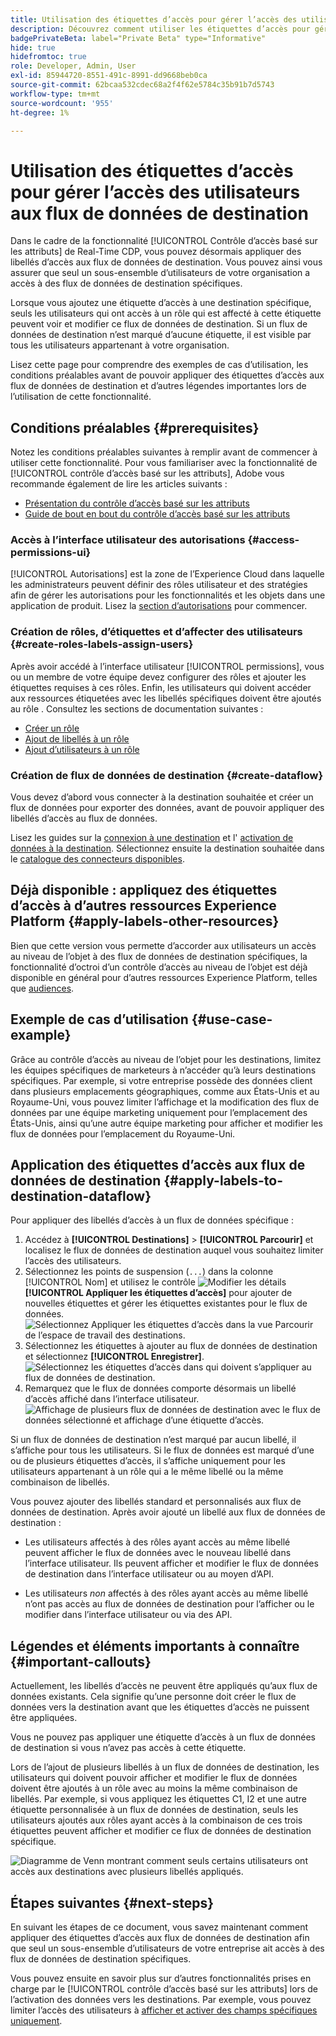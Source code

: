 ```yaml
---
title: Utilisation des étiquettes d’accès pour gérer l’accès des utilisateurs aux flux de données de destination
description: Découvrez comment utiliser les étiquettes d’accès pour gérer l’accès des utilisateurs aux flux de données de destination afin qu’un seul sous-ensemble d’utilisateurs de votre entreprise ait accès à des flux de données de destination spécifiques.
badgePrivateBeta: label="Private Beta" type="Informative"
hide: true
hidefromtoc: true
role: Developer, Admin, User
exl-id: 85944720-8551-491c-8991-dd9668beb0ca
source-git-commit: 62bcaa532cdec68a2f4f62e5784c35b91b7d5743
workflow-type: tm+mt
source-wordcount: '955'
ht-degree: 1%

---
```


# Utilisation des étiquettes d’accès pour gérer l’accès des utilisateurs aux flux de données de destination

Dans le cadre de la fonctionnalité [!UICONTROL Contrôle d’accès basé sur les attributs] de Real-Time CDP, vous pouvez désormais appliquer des libellés d’accès aux flux de données de destination. Vous pouvez ainsi vous assurer que seul un sous-ensemble d’utilisateurs de votre organisation a accès à des flux de données de destination spécifiques.

Lorsque vous ajoutez une étiquette d’accès à une destination spécifique, seuls les utilisateurs qui ont accès à un rôle qui est affecté à cette étiquette peuvent voir et modifier ce flux de données de destination. Si un flux de données de destination n’est marqué d’aucune étiquette, il est visible par tous les utilisateurs appartenant à votre organisation.

Lisez cette page pour comprendre des exemples de cas d’utilisation, les conditions préalables avant de pouvoir appliquer des étiquettes d’accès aux flux de données de destination et d’autres légendes importantes lors de l’utilisation de cette fonctionnalité.

## Conditions préalables {#prerequisites}

Notez les conditions préalables suivantes à remplir avant de commencer à utiliser cette fonctionnalité. Pour vous familiariser avec la fonctionnalité de [!UICONTROL contrôle d’accès basé sur les attributs], Adobe vous recommande également de lire les articles suivants :

* [Présentation du contrôle d’accès basé sur les attributs](/help/access-control/abac/overview.md)
* [Guide de bout en bout du contrôle d’accès basé sur les attributs](/help/access-control/abac/end-to-end-guide.md)

### Accès à l’interface utilisateur des autorisations {#access-permissions-ui}

[!UICONTROL Autorisations] est la zone de l’Experience Cloud dans laquelle les administrateurs peuvent définir des rôles utilisateur et des stratégies afin de gérer les autorisations pour les fonctionnalités et les objets dans une application de produit. Lisez la [section d’autorisations](/help/access-control/abac/end-to-end-guide.md#permissions) pour commencer.

### Création de rôles, d’étiquettes et d’affecter des utilisateurs {#create-roles-labels-assign-users}

Après avoir accédé à l’interface utilisateur [!UICONTROL permissions], vous ou un membre de votre équipe devez configurer des rôles et ajouter les étiquettes requises à ces rôles. Enfin, les utilisateurs qui doivent accéder aux ressources étiquetées avec les libellés spécifiques doivent être ajoutés au rôle . Consultez les sections de documentation suivantes :

* [Créer un rôle](/help/access-control/abac/ui/roles.md)
* [Ajout de libellés à un rôle](/help/access-control/abac/end-to-end-guide.md#label-roles)
* [Ajout d’utilisateurs à un rôle](/help/access-control/ui/users.md)

### Création de flux de données de destination {#create-dataflow}

Vous devez d’abord vous connecter à la destination souhaitée et créer un flux de données pour exporter des données, avant de pouvoir appliquer des libellés d’accès au flux de données.

Lisez les guides sur la [connexion à une destination](/help/destinations/ui/connect-destination.md) et l&#39; [activation de données à la destination](/help/destinations/ui/activation-overview.md). Sélectionnez ensuite la destination souhaitée dans le [catalogue des connecteurs disponibles](/help/destinations/catalog/overview.md).

## Déjà disponible : appliquez des étiquettes d’accès à d’autres ressources Experience Platform {#apply-labels-other-resources}

Bien que cette version vous permette d’accorder aux utilisateurs un accès au niveau de l’objet à des flux de données de destination spécifiques, la fonctionnalité d’octroi d’un contrôle d’accès au niveau de l’objet est déjà disponible en général pour d’autres ressources Experience Platform, telles que [audiences](/help/access-control/abac/end-to-end-guide.md#apply-labels-to-segments).

## Exemple de cas d’utilisation {#use-case-example}

Grâce au contrôle d’accès au niveau de l’objet pour les destinations, limitez les équipes spécifiques de marketeurs à n’accéder qu’à leurs destinations spécifiques. Par exemple, si votre entreprise possède des données client dans plusieurs emplacements géographiques, comme aux États-Unis et au Royaume-Uni, vous pouvez limiter l’affichage et la modification des flux de données par une équipe marketing uniquement pour l’emplacement des États-Unis, ainsi qu’une autre équipe marketing pour afficher et modifier les flux de données pour l’emplacement du Royaume-Uni.

## Application des étiquettes d’accès aux flux de données de destination {#apply-labels-to-destination-dataflow}

Pour appliquer des libellés d’accès à un flux de données spécifique :

1. Accédez à **[!UICONTROL Destinations]** > **[!UICONTROL Parcourir]** et localisez le flux de données de destination auquel vous souhaitez limiter l’accès des utilisateurs.
1. Sélectionnez les points de suspension (`...`) dans la colonne [!UICONTROL Nom] et utilisez le contrôle ![Modifier les détails](/help/access-control/images/olac/key-icon.svg) **[!UICONTROL Appliquer les étiquettes d’accès]** pour ajouter de nouvelles étiquettes et gérer les étiquettes existantes pour le flux de données.
   ![Sélectionnez Appliquer les étiquettes d’accès dans la vue Parcourir de l’espace de travail des destinations.](/help/access-control/images/olac/apply-access-labels.png)
1. Sélectionnez les étiquettes à ajouter au flux de données de destination et sélectionnez **[!UICONTROL Enregistrer]**.
   ![Sélectionnez les étiquettes d’accès dans qui doivent s’appliquer au flux de données de destination.](/help/access-control/images/olac/view-access-labels.png)
1. Remarquez que le flux de données comporte désormais un libellé d’accès affiché dans l’interface utilisateur.
   ![Affichage de plusieurs flux de données de destination avec le flux de données sélectionné et affichage d’une étiquette d’accès.](/help/access-control/images/olac/dataflow-with-access-label.png)

Si un flux de données de destination n’est marqué par aucun libellé, il s’affiche pour tous les utilisateurs. Si le flux de données est marqué d’une ou de plusieurs étiquettes d’accès, il s’affiche uniquement pour les utilisateurs appartenant à un rôle qui a le même libellé ou la même combinaison de libellés.

Vous pouvez ajouter des libellés standard et personnalisés aux flux de données de destination. Après avoir ajouté un libellé aux flux de données de destination :

* Les utilisateurs affectés à des rôles ayant accès au même libellé peuvent afficher le flux de données avec le nouveau libellé dans l’interface utilisateur. Ils peuvent afficher et modifier le flux de données de destination dans l’interface utilisateur ou au moyen d’API.

* Les utilisateurs *non* affectés à des rôles ayant accès au même libellé n’ont pas accès au flux de données de destination pour l’afficher ou le modifier dans l’interface utilisateur ou via des API.

## Légendes et éléments importants à connaître {#important-callouts}

Actuellement, les libellés d’accès ne peuvent être appliqués qu’aux flux de données existants. Cela signifie qu’une personne doit créer le flux de données vers la destination avant que les étiquettes d’accès ne puissent être appliquées.

Vous ne pouvez pas appliquer une étiquette d’accès à un flux de données de destination si vous n’avez pas accès à cette étiquette.

Lors de l’ajout de plusieurs libellés à un flux de données de destination, les utilisateurs qui doivent pouvoir afficher et modifier le flux de données doivent être ajoutés à un rôle avec au moins la même combinaison de libellés. Par exemple, si vous appliquez les étiquettes C1, I2 et une autre étiquette personnalisée à un flux de données de destination, seuls les utilisateurs ajoutés aux rôles ayant accès à la combinaison de ces trois étiquettes peuvent afficher et modifier ce flux de données de destination spécifique.

![ Diagramme de Venn montrant comment seuls certains utilisateurs ont accès aux destinations avec plusieurs libellés appliqués.](/help/access-control/images/olac/multiple-labels-venn.png)

## Étapes suivantes {#next-steps}

En suivant les étapes de ce document, vous savez maintenant comment appliquer des étiquettes d’accès aux flux de données de destination afin que seul un sous-ensemble d’utilisateurs de votre entreprise ait accès à des flux de données de destination spécifiques.

Vous pouvez ensuite en savoir plus sur d’autres fonctionnalités prises en charge par le [!UICONTROL contrôle d’accès basé sur les attributs] lors de l’activation des données vers les destinations. Par exemple, vous pouvez limiter l’accès des utilisateurs à [afficher et activer des champs spécifiques uniquement](/help/access-control/abac/overview.md#destinations).
